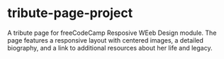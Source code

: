 # tribute-page-project
A tribute page for freeCodeCamp Resposive WEeb Design module. The page features a responsive layout with centered images, a detailed biography, and a link to additional resources about her life and legacy.
